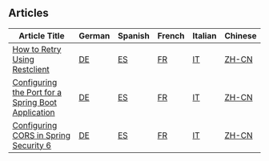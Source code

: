 ## Articles

| Article Title | German | Spanish | French | Italian | Chinese |
|---------------|--------|---------|--------|---------|---------|
| [How to Retry Using Restclient](https://namastecode.com/posts/how-to-retry-using-restclient/) | [DE](https://namastecode.com/de/posts/how-to-retry-using-restclient/) | [ES](https://namastecode.com/es/posts/how-to-retry-using-restclient/) | [FR](https://namastecode.com/fr/posts/how-to-retry-using-restclient/) | [IT](https://namastecode.com/it/posts/how-to-retry-using-restclient/) | [ZH-CN](https://namastecode.com/zh-cn/posts/how-to-retry-using-restclient/) |
| [Configuring the Port for a Spring Boot Application](https://namastecode.com/posts/configure-the-port-for-a-spring-boot-application/) | [DE](https://namastecode.com/de/posts/configure-the-port-for-a-spring-boot-application/) | [ES](https://namastecode.com/es/posts/configure-the-port-for-a-spring-boot-application/) | [FR](https://namastecode.com/fr/posts/configure-the-port-for-a-spring-boot-application/) | [IT](https://namastecode.com/it/posts/configure-the-port-for-a-spring-boot-application/) | [ZH-CN](https://namastecode.com/zh-cn/posts/configure-the-port-for-a-spring-boot-application/) |
| [Configuring CORS in Spring Security 6](https://namastecode.com/posts/configuring_cors_in_spring_security_6/) | [DE](https://namastecode.com/de/posts/configuring_cors_in_spring_security_6/) | [ES](https://namastecode.com/es/posts/configuring_cors_in_spring_security_6/) | [FR](https://namastecode.com/fr/posts/configuring_cors_in_spring_security_6/) | [IT](https://namastecode.com/it/posts/configuring_cors_in_spring_security_6/) | [ZH-CN](https://namastecode.com/zh-cn/posts/configuring_cors_in_spring_security_6/) |
